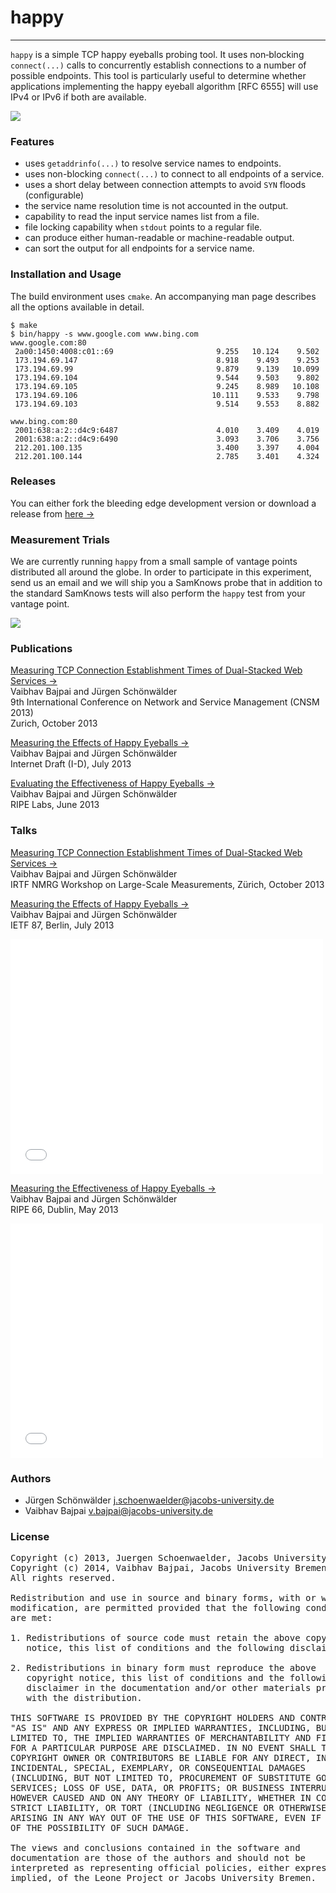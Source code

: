 # happy
- - - -

`happy` is a simple TCP happy eyeballs probing tool. It uses
non‐blocking `connect(...)` calls to concurrently establish connections
to a number of possible endpoints. This tool is particularly useful to
determine whether applications implementing the happy eyeball algorithm
[RFC 6555] will use IPv4 or IPv6 if both are available.

![](http://i.imgur.com/WeGzIZ7.png) 
<br/>

### Features

- uses `getaddrinfo(...)` to resolve service names to endpoints.
- uses non-blocking `connect(...)` to connect to all endpoints of a service.
- uses a short delay between connection attempts to avoid `SYN` floods (configurable)
- the service name resolution time is not accounted in the output.
- capability to read the input service names list from a file.
- file locking capability when `stdout` points to a regular file.
- can produce either human-readable or machine-readable output.
- can sort the output for all endpoints for a service name.

### Installation and Usage

The build environment uses `cmake`. An accompanying man page describes
all the options available in detail.
 
    $ make
    $ bin/happy ‐s www.google.com www.bing.com 
    www.google.com:80
     2a00:1450:4008:c01::69                       9.255   10.124    9.502
     173.194.69.147                               8.918    9.493    9.253
     173.194.69.99                                9.879    9.139   10.099
     173.194.69.104                               9.544    9.503    9.802
     173.194.69.105                               9.245    8.989   10.108
     173.194.69.106                              10.111    9.533    9.798
     173.194.69.103                               9.514    9.553    8.882

    www.bing.com:80
     2001:638:a:2::d4c9:6487                      4.010    3.409    4.019
     2001:638:a:2::d4c9:6490                      3.093    3.706    3.756
     212.201.100.135                              3.400    3.397    4.004
     212.201.100.144                              2.785    3.401    4.324

### Releases

You can either fork the bleeding edge development version or download a
release from [here &rarr;](https://github.com/vbajpai/happy/releases)

### Measurement Trials

We are currently running `happy` from a small sample of vantage points
distributed all around the globe. In order to participate in this
experiment, send us an email and we will ship you a SamKnows probe that
in addition to the standard SamKnows tests will also perform the `happy`
test from your vantage point.

![](http://i.imgur.com/WEisgJg.jpg)
<br/>

### Publications

[Measuring TCP Connection Establishment Times of Dual-Stacked Web
Services &rarr;](http://vaibhavbajpai.com/documents/papers/proceedings/dualstack-tcp-cnsm-2013.pdf)  
Vaibhav Bajpai and Jürgen Schönwälder  
9th International Conference on Network and Service Management (CNSM 2013)  
Zurich, October 2013  

[Measuring the Effects of Happy Eyeballs
&rarr;](http://tools.ietf.org/html/draft-bajpai-happy-01)  
Vaibhav Bajpai and Jürgen Schönwälder  
Internet Draft (I-D), July 2013

[Evaluating the Effectiveness of Happy Eyeballs
&rarr;](https://labs.ripe.net/Members/vaibhav_bajpai/evaluating-the-effectiveness-of-happy-eyeballs)  
Vaibhav Bajpai and Jürgen Schönwälder  
RIPE Labs, June 2013

### Talks

[Measuring TCP Connection Establishment Times of Dual-Stacked Web
Services
&rarr;](http://www.ietf.org/proceedings/interim/2013/10/14/nmrg/slides/slides-interim-2013-nmrg-1-10.pdf)  
Vaibhav Bajpai and Jürgen Schönwälder  
IRTF NMRG Workshop on Large-Scale Measurements, Zürich, October 2013  

[Measuring the Effects of Happy Eyeballs
&rarr;](http://www.ietf.org/proceedings/87/slides/slides-87-v6ops-8.pdf)  
Vaibhav Bajpai and Jürgen Schönwälder  
IETF 87, Berlin, July 2013

<iframe src="//player.vimeo.com/video/71407427" width="500" height="376"
frameborder="0" webkitallowfullscreen mozallowfullscreen
allowfullscreen></iframe>

<br/>

[Measuring the Effectiveness of Happy Eyeballs
&rarr;](https://ripe66.ripe.net/archives/video/1208)  
Vaibhav Bajpai and Jürgen Schönwälder  
RIPE 66, Dublin, May 2013

<iframe src="//player.vimeo.com/video/83236147" width="500" height="375"
frameborder="0" webkitallowfullscreen mozallowfullscreen
allowfullscreen></iframe>

<br/>

### Authors

- Jürgen Schönwälder [j.schoenwaelder@jacobs-university.de](j.schoenwaelder@jacobs-university.de)
- Vaibhav Bajpai [v.bajpai@jacobs-university.de](v.bajpai@jacobs-university.de)

### License
<pre>
Copyright (c) 2013, Juergen Schoenwaelder, Jacobs University Bremen
Copyright (c) 2014, Vaibhav Bajpai, Jacobs University Bremen
All rights reserved.

Redistribution and use in source and binary forms, with or without
modification, are permitted provided that the following conditions
are met:

1. Redistributions of source code must retain the above copyright
   notice, this list of conditions and the following disclaimer.

2. Redistributions in binary form must reproduce the above
   copyright notice, this list of conditions and the following
   disclaimer in the documentation and/or other materials provided
   with the distribution.

THIS SOFTWARE IS PROVIDED BY THE COPYRIGHT HOLDERS AND CONTRIBUTORS
"AS IS" AND ANY EXPRESS OR IMPLIED WARRANTIES, INCLUDING, BUT NOT
LIMITED TO, THE IMPLIED WARRANTIES OF MERCHANTABILITY AND FITNESS
FOR A PARTICULAR PURPOSE ARE DISCLAIMED. IN NO EVENT SHALL THE
COPYRIGHT OWNER OR CONTRIBUTORS BE LIABLE FOR ANY DIRECT, INDIRECT,
INCIDENTAL, SPECIAL, EXEMPLARY, OR CONSEQUENTIAL DAMAGES
(INCLUDING, BUT NOT LIMITED TO, PROCUREMENT OF SUBSTITUTE GOODS OR
SERVICES; LOSS OF USE, DATA, OR PROFITS; OR BUSINESS INTERRUPTION)
HOWEVER CAUSED AND ON ANY THEORY OF LIABILITY, WHETHER IN CONTRACT,
STRICT LIABILITY, OR TORT (INCLUDING NEGLIGENCE OR OTHERWISE)
ARISING IN ANY WAY OUT OF THE USE OF THIS SOFTWARE, EVEN IF ADVISED
OF THE POSSIBILITY OF SUCH DAMAGE.

The views and conclusions contained in the software and
documentation are those of the authors and should not be
interpreted as representing official policies, either expressed or
implied, of the Leone Project or Jacobs University Bremen.
</pre>
